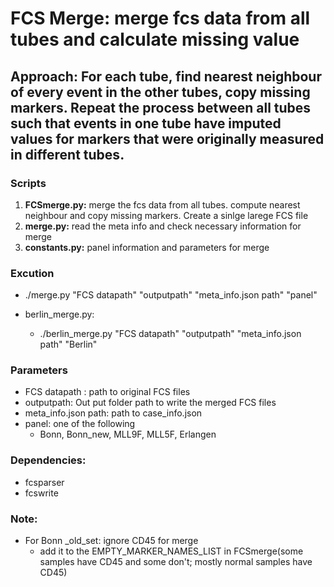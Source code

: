 # FCS Merge: merge fcs data from all tubes and calculate missing value
## Approach: For each tube, find nearest neighbour of every event in the other tubes, copy missing markers. Repeat the process between all tubes such that events in one tube have imputed values for markers that were originally measured in different tubes.

### Scripts
1. **FCSmerge.py:** merge the fcs data from all tubes. compute nearest neighbour and copy missing markers. Create a sinlge larege FCS file
2. **merge.py:** read the meta info and check necessary information for merge
3. **constants.py:** panel information and parameters for merge

### Excution
* ./merge.py "FCS datapath" "outputpath" "meta_info.json path" "panel"
	
* berlin_merge.py:
   * ./berlin_merge.py "FCS datapath" "outputpath" "meta_info.json path" "Berlin"

### Parameters
* FCS datapath : path to original FCS files
* outputpath: Out put folder path to write the merged FCS files
* meta_info.json path: path to case_info.json
* panel: one of the following
	* Bonn, Bonn_new, MLL9F, MLL5F, Erlangen

### Dependencies:
* fcsparser
* fcswrite

### Note:
* For Bonn _old_set: ignore CD45 for merge 
	* add it to the EMPTY_MARKER_NAMES_LIST in FCSmerge(some samples have CD45 and some don't; mostly normal samples have CD45)
